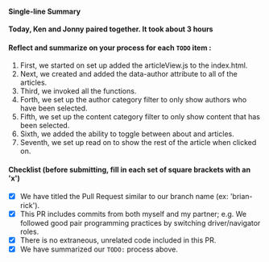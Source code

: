 #### Single-line Summary
**Today, Ken and Jonny paired together. It took about 3 hours**

#### Reflect and summarize on your process for each `TODO` item :  
  1. First, we started on set up added the articleView.js to the index.html.
  2. Next, we created and added the data-author attribute to all of the articles.
  3. Third, we invoked all the functions.
  4. Forth, we set up the author category filter to only show authors who have been selected.
  5. Fifth, we set up the content category filter to only show content that has been selected.
  6. Sixth, we added the ability to toggle between about and articles.
  7. Seventh, we set up read on to show the rest of the article when clicked on.

#### Checklist (before submitting, fill in each set of square brackets with an 'x')
- [x] We have titled the Pull Request similar to our branch name (ex: 'brian-rick').
- [x] This PR includes commits from both myself and my partner; e.g. We followed good pair programming practices by switching driver/navigator roles.
- [x] There is no extraneous, unrelated code included in this PR.
- [x] We have summarized our `TODO:` process above.
